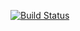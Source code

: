 [![Build Status](http://localhost:8080/job/PythonDevEnv/10//badge/icon)](http://localhost:8080/job/PythonDevEnv/10/)
